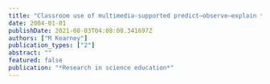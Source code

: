 ```yaml
---
title: "Classroom use of multimedia-supported predict–observe–explain tasks in a social constructivist learning environment"
date: 2004-01-01
publishDate: 2021-08-03T04:08:08.341697Z
authors: ["M Kearney"]
publication_types: ["2"]
abstract: ""
featured: false
publication: "*Research in science education*"
---
```


